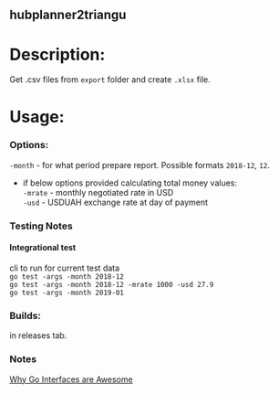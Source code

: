hubplanner2triangu
----------

Description:
=============

Get .csv files from `export` folder and create `.xlsx` file.

Usage:
=================

### Options:

`-month` - for what period prepare report.
Possible formats `2018-12`, `12`.

- if below options provided calculating total money values:  
`-mrate` - monthly negotiated rate in USD  
`-usd` - USDUAH exchange rate at day of payment   

### Testing Notes

#### Integrational test

cli to run for current test data  
`go test -args -month 2018-12`  
`go test -args -month 2018-12 -mrate 1000 -usd 27.9`  
`go test -args -month 2019-01`  

### Builds:

in releases tab.


### Notes
[Why Go Interfaces are Awesome](https://blog.teamtreehouse.com/go-interfaces-awesome)  
